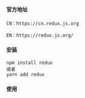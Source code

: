 #### 官方地址
```
CN：https://cn.redux.js.org

EN：https://redux.js.org/
```

#### 安装
```
npm install redux
或者
yarn add redux
```

#### 使用
